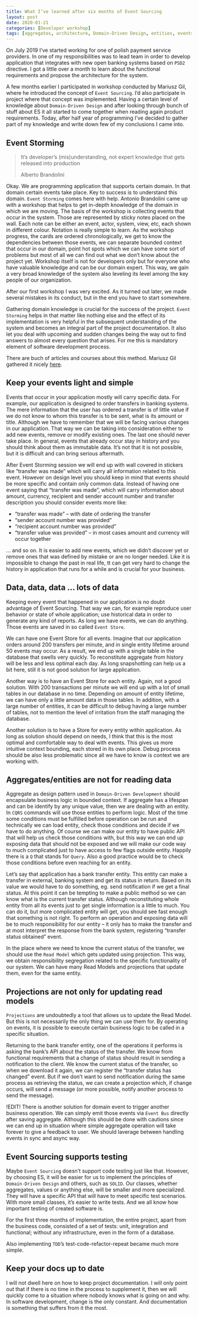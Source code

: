 ```yaml
---
title: What I’ve learned after six months of Event Sourcing
layout: post
date: 2020-01-21
categories: [Developer workshop]
tags: [aggregates, architecture, Domain-Driven Design, entities, events, EventSourcing, workshop]
---
```


On July 2019 I’ve started working for one of polish payment service providers. In one of my responsibilities was to lead team in order to develop application that integrates with new open banking systems based on `PSD2` directive. I got a little over a month to learn about the functional requirements and propose the architecture for the system.

A few months earlier I participated in workshop conducted by Mariusz Gil, where he introduced the concept of `Event Sourcing`. I’d also participate in project where that concept was implemented. Having a certain level of knowledge about `Domain-Driven Design` and after looking through bunch of stuff about ES it all started to come together when reading again product requirements. Today, after half year of programming I’ve decided to gather part of my knowledge and write down few of my conclusions I came into.

## Event Storming

> It’s developer’s (mis)understanding, not expert knowledge that gets released into production
> 
> Alberto Brandolini

Okay. We are programming application that supports certain domain. In that domain certain events take place. Key to success is to understand this domain. `Event Storming` comes here with help. Antonio Brandolini came up with a workshop that helps to get in-depth knowledge of the domain in which we are moving. The basis of the workshop is collecting events that occur in the system. Those are represented by sticky notes placed on the wall. Each note can be either an event, actor, system, view, etc, each shown in different colour. Notation is really simple to learn. As the workshop progress, the cards are ordered chronologically, we get to know the dependencies between those events, we can separate bounded context that occur in our domain, point hot spots which we can have some sort of problems but most of all we can find out what we don’t know about the project yet. Workshop itself is not for developers only but for everyone who have valuable knowledge and can be our domain expert. This way, we gain a very broad knowledge of the system also leveling its level among the key people of our organization.

After our first workshop I was very excited. As it turned out later, we made several mistakes in its conduct, but in the end you have to start somewhere.

Gathering domain knowledge is crucial for the success of the project. `Event Storming` helps in that matter like nothing else and the effect of its implementation is very helpful in the subsequent understanding of the system and becomes an integral part of the project documentation. It also let you deal with upcoming and sudden changes being the way out to find answers to almost every question that arises. For me this is mandatory element of software development process.

There are buch of articles and courses about this method. Mariusz Gil gathered it nicely [here](https://github.com/mariuszgil/awesome-eventstorming).

## Keep your events light and simple

Events that occur in your application mostly will carry specific data. For example, our application is designed to order transfers in banking systems. The mere information that the user has ordered a transfer is of little value if we do not know to whom this transfer is to be sent, what is its amount or title. Although we have to remember that we will be facing various changes in our application. That way we can be taking into consideration either to add new events, remove or modify existing ones. The last one should never take place. In general, events that already occur stay in history and you should think about them as immutable data. It’s not that it is not possible, but it is difficult and can bring serious aftermath.

After Event Storming session we will end up with wall covered in stickers like “transfer was made” which will carry all information related to this event. However on design level you should keep in mind that events should be more specific and contain only common data. Instead of having one event saying that “transfer was made”, which will carry information about amount, currency, recipient and sender account number and transfer description you should consider events more like:

- “transfer was made” – with date of ordering the transfer
- “sender account number was provided”
- “recipient account number was provided”
- “transfer value was provided” – in most cases amount and currency will occur together

… and so on. It is easier to add new events, which we didn’t discover yet or remove ones that was defined by mistake or are no longer needed. Like it is impossible to change the past in real life, tt can get very hard to change the history in application that runs for a while and is crucial for your business.

## Data, data, data … lots of data

Keeping every event that happened in our application is no doubt advantage of Event Sourcing. That way we can, for example reproduce user behavior or state of whole application; use historical data in order to generate any kind of reports. As long we have events, we can do anything. Those events are saved in so called `Event Store`.

We can have one Event Store for all events. Imagine that our application orders around 200 transfers per minute, and in single entity lifetime around 50 events may occur. As a result, we end up with a single table in the database that swells very quickly. To reconstitute aggregate from history will be less and less optimal each day. As long snapshotting can help us a bit here, still it is not good solution for large application.

Another way is to have an Event Store for each entity. Again, not a good solution. With 200 transactions per minute we will end up with a lot of small tables in our database in no time. Depending on amount of entity lifetime, we can have only a little amount data in those tables. In addition, with a large number of entities, it can be difficult to debug having a large number of tables, not to mention the level of irritation from the staff managing the database.

Another solution is to have a Store for every entity within application. As long as solution should depend on needs, I think that this is the most optimal and comfortable way to deal with events. This gives us more intuitive context bounding, each stored in its own place. Debug process should be also less problematic since all we have to know is context we are working with.

## Aggregates/entities are not for reading data

Aggregate as design pattern used in `Domain-Driven Development` should encapsulate business logic in bounded context. If aggregate has a lifespan and can be identify by any unique value, then we are dealing with an entity. In `CQRS` commands will use those entities to perform logic. Most of the time some conditions must be fulfilled before operation can be run and technically we can load entity, check those conditions and decide if we have to do anything. Of course we can make our entity to have public API that will help us check those conditions with, but this way we can end up exposing data that should not be exposed and we will make our code way to much complicated just to have access to few flags outside entity. Happily there is a `Q` that stands for `Query`. Also a good practice would be to check those conditions before even reaching for an entity.

Let’s say that application has a bank transfer entity. This entity can make a transfer in external, banking system and get its status in return. Based on its value we would have to do something, eg. send notification if we get a final status. At this point it can be tempting to make a public method so we can know what is the current transfer status. Although reconstituting whole entity from all its events just to get single information is a little to much. You can do it, but more complicated entity will get, you should see fast enough that something is not right. To perform an operation and exposing data will be to much responsibility for our entity – it only has to make the transfer and at most interpret the response from the bank system, registering “transfer status obtained” event.

In the place where we need to know the current status of the transfer, we should use the `Read Model` which gets updated using projection. This way, we obtain responsibility segregation related to the specific functionality of our system. We can have many Read Models and projections that update them, even for the same entity.

## Projections are not only for updating read models

`Projections` are undoubtedly a tool that allows us to update the Read Model. But this is not necessarily the only thing we can use them for. By operating on events, it is possible to execute certain business logic to be called in a specific situation.

Returning to the bank transfer entity, one of the operations it performs is asking the bank’s API about the status of the transfer. We know from functional requirements that a change of status should result in sending a notification to the client. We know the current status of the transfer, so when we download it again, we can register the “transfer status has changed” event. But if we don’t want to send notification during the same process as retrieving the status, we can create a projection which, if change occurs, will send a message (or more possible, notify another process to send the message).

!EDIT! There is another solution for domain event to trigger another business operation. We can simply emit those events via `Event Bus` directly after saving aggregate. Although this should be done with cautions since we can end up in situation where simple aggregate operation will take forever to give a feedback to user. We should laverage between handling events in sync and async way. 

## Event Sourcing supports testing

Maybe `Event Sourcing` doesn’t support code testing just like that. However, by choosing ES, it will be easier for us to implement the principles of `Domain-Driven Design` and others, such as `SOLID`. Our classes, whether aggregates, values or anything else, will be smaller and more specialized. They will have a specific API that will have to meet specific test scenarios. With more small classes, it’s easier to write tests. And we all know how important testing of created software is.

For the first three months of implementation, the entire project, apart from the business code, consisted of a set of tests: unit, integration and functional; without any infrastructure, even in the form of a database.

Also implementing `TDD`’s test-code-refactor-repeat became much more simple.

## Keep your docs up to date

I will not dwell here on how to keep project documentation. I will only point out that if there is no time in the process to supplement it, then we will quickly come to a situation where nobody knows what is going on and why. In software development, change is the only constant. And documentation is something that suffers from it the most.

